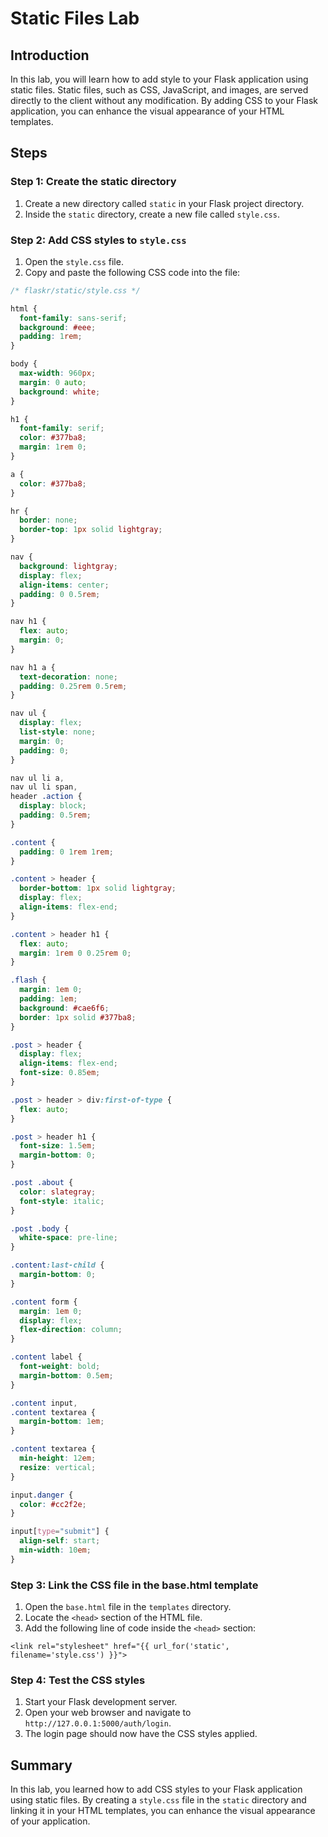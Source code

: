 # Static Files Lab

## Introduction

In this lab, you will learn how to add style to your Flask application using static files. Static files, such as CSS, JavaScript, and images, are served directly to the client without any modification. By adding CSS to your Flask application, you can enhance the visual appearance of your HTML templates.

## Steps

### Step 1: Create the static directory

1. Create a new directory called `static` in your Flask project directory.
2. Inside the `static` directory, create a new file called `style.css`.

### Step 2: Add CSS styles to `style.css`

1. Open the `style.css` file.
2. Copy and paste the following CSS code into the file:

```css
/* flaskr/static/style.css */

html {
  font-family: sans-serif;
  background: #eee;
  padding: 1rem;
}

body {
  max-width: 960px;
  margin: 0 auto;
  background: white;
}

h1 {
  font-family: serif;
  color: #377ba8;
  margin: 1rem 0;
}

a {
  color: #377ba8;
}

hr {
  border: none;
  border-top: 1px solid lightgray;
}

nav {
  background: lightgray;
  display: flex;
  align-items: center;
  padding: 0 0.5rem;
}

nav h1 {
  flex: auto;
  margin: 0;
}

nav h1 a {
  text-decoration: none;
  padding: 0.25rem 0.5rem;
}

nav ul {
  display: flex;
  list-style: none;
  margin: 0;
  padding: 0;
}

nav ul li a,
nav ul li span,
header .action {
  display: block;
  padding: 0.5rem;
}

.content {
  padding: 0 1rem 1rem;
}

.content > header {
  border-bottom: 1px solid lightgray;
  display: flex;
  align-items: flex-end;
}

.content > header h1 {
  flex: auto;
  margin: 1rem 0 0.25rem 0;
}

.flash {
  margin: 1em 0;
  padding: 1em;
  background: #cae6f6;
  border: 1px solid #377ba8;
}

.post > header {
  display: flex;
  align-items: flex-end;
  font-size: 0.85em;
}

.post > header > div:first-of-type {
  flex: auto;
}

.post > header h1 {
  font-size: 1.5em;
  margin-bottom: 0;
}

.post .about {
  color: slategray;
  font-style: italic;
}

.post .body {
  white-space: pre-line;
}

.content:last-child {
  margin-bottom: 0;
}

.content form {
  margin: 1em 0;
  display: flex;
  flex-direction: column;
}

.content label {
  font-weight: bold;
  margin-bottom: 0.5em;
}

.content input,
.content textarea {
  margin-bottom: 1em;
}

.content textarea {
  min-height: 12em;
  resize: vertical;
}

input.danger {
  color: #cc2f2e;
}

input[type="submit"] {
  align-self: start;
  min-width: 10em;
}
```

### Step 3: Link the CSS file in the base.html template

1. Open the `base.html` file in the `templates` directory.
2. Locate the `<head>` section of the HTML file.
3. Add the following line of code inside the `<head>` section:

```html+jinja
<link rel="stylesheet" href="{{ url_for('static', filename='style.css') }}">
```

### Step 4: Test the CSS styles

1. Start your Flask development server.
2. Open your web browser and navigate to `http://127.0.0.1:5000/auth/login`.
3. The login page should now have the CSS styles applied.

## Summary

In this lab, you learned how to add CSS styles to your Flask application using static files. By creating a `style.css` file in the `static` directory and linking it in your HTML templates, you can enhance the visual appearance of your application.
